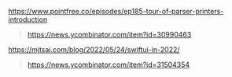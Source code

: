 https://www.pointfree.co/episodes/ep185-tour-of-parser-printers-introduction
> https://news.ycombinator.com/item?id=30990463

https://mjtsai.com/blog/2022/05/24/swiftui-in-2022/
> https://news.ycombinator.com/item?id=31504354